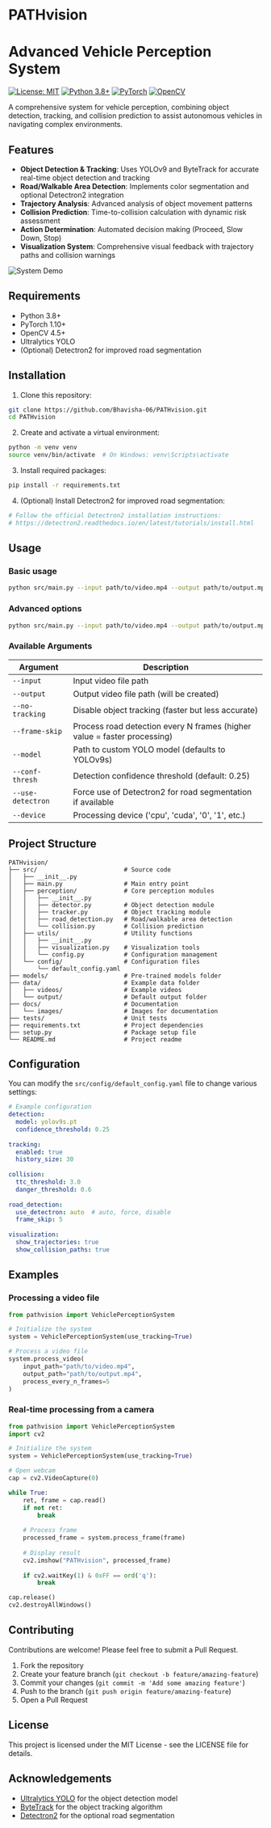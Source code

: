 # PATHvision
# Advanced Vehicle Perception System

[![License: MIT](https://img.shields.io/badge/License-MIT-yellow.svg)](https://opensource.org/licenses/MIT)
[![Python 3.8+](https://img.shields.io/badge/python-3.8+-blue.svg)](https://www.python.org/downloads/)
[![PyTorch](https://img.shields.io/badge/PyTorch-1.10+-red.svg)](https://pytorch.org/)
[![OpenCV](https://img.shields.io/badge/OpenCV-4.5+-green.svg)](https://opencv.org/)

A comprehensive system for vehicle perception, combining object detection, tracking, and collision prediction to assist autonomous vehicles in navigating complex environments.

## Features

- **Object Detection & Tracking**: Uses YOLOv9 and ByteTrack for accurate real-time object detection and tracking
- **Road/Walkable Area Detection**: Implements color segmentation and optional Detectron2 integration
- **Trajectory Analysis**: Advanced analysis of object movement patterns
- **Collision Prediction**: Time-to-collision calculation with dynamic risk assessment
- **Action Determination**: Automated decision making (Proceed, Slow Down, Stop)
- **Visualization System**: Comprehensive visual feedback with trajectory paths and collision warnings

![System Demo](docs/images/system_demo.png)

## Requirements

- Python 3.8+
- PyTorch 1.10+ 
- OpenCV 4.5+
- Ultralytics YOLO
- (Optional) Detectron2 for improved road segmentation

## Installation

1. Clone this repository:

```bash
git clone https://github.com/Bhavisha-06/PATHvision.git
cd PATHvision
```

2. Create and activate a virtual environment:

```bash
python -m venv venv
source venv/bin/activate  # On Windows: venv\Scripts\activate
```

3. Install required packages:

```bash
pip install -r requirements.txt
```

4. (Optional) Install Detectron2 for improved road segmentation:

```bash
# Follow the official Detectron2 installation instructions:
# https://detectron2.readthedocs.io/en/latest/tutorials/install.html
```

## Usage

### Basic usage

```bash
python src/main.py --input path/to/video.mp4 --output path/to/output.mp4
```

### Advanced options

```bash
python src/main.py --input path/to/video.mp4 --output path/to/output.mp4 --no-tracking --frame-skip 10
```

### Available Arguments

| Argument | Description |
|----------|-------------|
| `--input` | Input video file path |
| `--output` | Output video file path (will be created) |
| `--no-tracking` | Disable object tracking (faster but less accurate) |
| `--frame-skip` | Process road detection every N frames (higher value = faster processing) |
| `--model` | Path to custom YOLO model (defaults to YOLOv9s) |
| `--conf-thresh` | Detection confidence threshold (default: 0.25) |
| `--use-detectron` | Force use of Detectron2 for road segmentation if available |
| `--device` | Processing device ('cpu', 'cuda', '0', '1', etc.) |

## Project Structure

```
PATHvision/
├── src/                        # Source code
│   ├── __init__.py
│   ├── main.py                 # Main entry point
│   ├── perception/             # Core perception modules
│   │   ├── __init__.py
│   │   ├── detector.py         # Object detection module
│   │   ├── tracker.py          # Object tracking module
│   │   ├── road_detection.py   # Road/walkable area detection
│   │   └── collision.py        # Collision prediction
│   ├── utils/                  # Utility functions
│   │   ├── __init__.py
│   │   ├── visualization.py    # Visualization tools
│   │   └── config.py           # Configuration management
│   └── config/                 # Configuration files
│       └── default_config.yaml
├── models/                     # Pre-trained models folder
├── data/                       # Example data folder
│   ├── videos/                 # Example videos
│   └── output/                 # Default output folder
├── docs/                       # Documentation
│   └── images/                 # Images for documentation
├── tests/                      # Unit tests
├── requirements.txt            # Project dependencies
├── setup.py                    # Package setup file
└── README.md                   # Project readme
```

## Configuration

You can modify the `src/config/default_config.yaml` file to change various settings:

```yaml
# Example configuration 
detection:
  model: yolov9s.pt
  confidence_threshold: 0.25
  
tracking:
  enabled: true
  history_size: 30
  
collision:
  ttc_threshold: 3.0
  danger_threshold: 0.6
  
road_detection:
  use_detectron: auto  # auto, force, disable
  frame_skip: 5
  
visualization:
  show_trajectories: true
  show_collision_paths: true
```

## Examples

### Processing a video file

```python
from pathvision import VehiclePerceptionSystem

# Initialize the system
system = VehiclePerceptionSystem(use_tracking=True)

# Process a video file
system.process_video(
    input_path="path/to/video.mp4",
    output_path="path/to/output.mp4",
    process_every_n_frames=5
)
```

### Real-time processing from a camera

```python
from pathvision import VehiclePerceptionSystem
import cv2

# Initialize the system
system = VehiclePerceptionSystem(use_tracking=True)

# Open webcam
cap = cv2.VideoCapture(0)

while True:
    ret, frame = cap.read()
    if not ret:
        break
    
    # Process frame
    processed_frame = system.process_frame(frame)
    
    # Display result
    cv2.imshow("PATHvision", processed_frame)
    
    if cv2.waitKey(1) & 0xFF == ord('q'):
        break

cap.release()
cv2.destroyAllWindows()
```

## Contributing

Contributions are welcome! Please feel free to submit a Pull Request.

1. Fork the repository
2. Create your feature branch (`git checkout -b feature/amazing-feature`)
3. Commit your changes (`git commit -m 'Add some amazing feature'`)
4. Push to the branch (`git push origin feature/amazing-feature`)
5. Open a Pull Request

## License

This project is licensed under the MIT License - see the LICENSE file for details.

## Acknowledgements

- [Ultralytics YOLO](https://github.com/ultralytics/ultralytics) for the object detection model
- [ByteTrack](https://github.com/ifzhang/ByteTrack) for the object tracking algorithm
- [Detectron2](https://github.com/facebookresearch/detectron2) for the optional road segmentation
